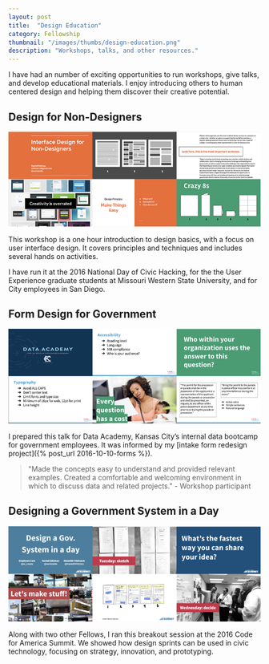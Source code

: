 ```yaml
---
layout: post
title:  "Design Education"
category: Fellowship
thumbnail: "/images/thumbs/design-education.png"
description: "Workshops, talks, and other resources."
---
```


I have had an number of exciting opportunities to run workshops, give talks, and develop educational materials. I enjoy introducing others to human centered design and helping them discover their creative potential.

## Design for Non-Designers 
![Sample slides](/images/talks/DesignForNonDesigners.png)

This workshop is a one hour introduction to design basics, with a focus on user interface design. It covers principles and techniques and includes several hands on activities. 

I have run it at the 2016 National Day of Civic Hacking, for the the User Experience graduate students at Missouri Western State University, and for City employees in San Diego.

## Form Design for Government 
![Sample slides](/images/talks/FormDesign.png)

I prepared this talk for Data Academy, Kansas City’s internal data bootcamp for government employees. It was informed by my [intake form redesign project]({% post_url 2016-10-10-forms %}).

> "Made the concepts easy to understand and provided relevant examples. Created a comfortable and welcoming environment in which to discuss data and related projects." - Workshop participant

## Designing a Government System in a Day
![Sample slides](/images/talks/DesignAGovSystem.png)

Along with two other Fellows, I ran this breakout session at the 2016 Code for America Summit. We showed how design sprints can be used in civic technology, focusing on strategy, innovation, and prototyping.